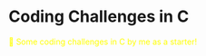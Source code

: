 # Coding Challenges in C

<span style="color: yellow;">🌟 Some coding challenges in C by me as a starter!</span>
